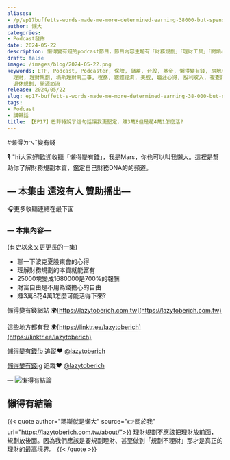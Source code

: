```yaml
---
aliases:
- /p/ep17buffetts-words-made-me-more-determined-earning-38000-but-spending-41000-how-to-live/
author: 懶大
categories:
- Podcast發佈
date: 2024-05-22
description: 懶得變有錢的podcast節目，節目內容主題有「財務規劃」「理財工具」「閱讀心得」「職涯與生活」，內容涵蓋了你與金錢會產生的所有關係。如果想要讓自己對「財務規劃」的本質有更進一步的認識，歡迎訂閱、追蹤、分享並歡迎進一步提出你的想法，讓更多人一起財務有規劃、快樂有方法。
draft: false
image: /images/blog/2024-05-22.png
keywords: ETF, Podcast, Podcaster, 保險, 儲蓄, 台股, 基金, 懶得變有錢, 房地產, 投資, 投資理財, 支出, 收入, 月配息,
  理財, 理財規劃, 瑪斯理財兩三事, 稅務, 總體經濟, 美股, 職涯心得, 股利收入, 複委託, 記帳, 讀書心得, 財務規劃, 財商, 貸款, 資產配置,
  退休規劃, 開源節流
release: 2024/05/22
slug: ep17-buffett-s-words-made-me-more-determined-earning-38-000-but-spending-41-000-how-to-live
tags:
- Podcast
- 講幹話
title: 【EP17】巴菲特說了這句話讓我更堅定，賺3萬8但是花4萬1怎麼活?
---
```

#懶得ㄉㄟˇ變有錢

🎙️ "hi大家好!歡迎收聽「懶得變有錢」，我是Mars，你也可以叫我懶大。這裡是幫助你了解財務規劃本質，鑑定自己財務DNA的的頻道。

## — 本集由 還沒有人 贊助播出—

🎧更多收聽連結在最下面

### — 本集內容 —
(有史以來又更更長的一集)

- 聊一下波克夏股東會的心得
- 理解財務規劃的本質就能富有
- 25000塊變成1680000是700%的報酬
- 財富自由是不用為錢擔心的自由
- 賺3萬8花4萬1怎麼可能活得下來?

懶得變有錢網站 🌍[https://lazytoberich.com.tw](https://lazytoberich.com.tw)

這些地方都有我 🌍[https://linktr.ee/lazytoberich](https://linktr.ee/lazytoberich)

[懶得變有錢fb](https://www.facebook.com/lazytoberich) 追蹤❤️ [@lazytoberich](https://www.facebook.com/lazytoberich)

[懶得變有錢ig](https://www.instagram.com/lazytoberich/) 追蹤❤️ [@lazytoberich](https://www.instagram.com/lazytoberich/)

—
![懶得有結論](/images/blog/lazytobeconclude.svg)
## 懶得有結論

{{< quote author="瑪斯就是懶大" source="👉關於我" url="https://lazytoberich.com.tw/about/">}}
理財規劃不應該把理財放前面，規劃放後面。因為我們應該是要規劃理財、甚至做到「規劃不理財」那才是真正的理財的最高境界。
{{< /quote >}}

